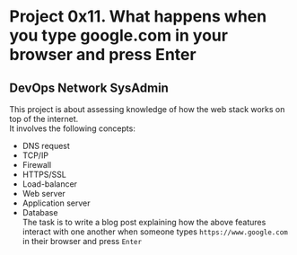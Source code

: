 # Project 0x11. What happens when you type google.com in your browser and press Enter
## DevOps Network SysAdmin
This project is about assessing knowledge of how the web stack works on top of the internet.  
It involves the following concepts:
- DNS request
- TCP/IP
- Firewall
- HTTPS/SSL
- Load-balancer
- Web server
- Application server
- Database  
The task is to write a blog post explaining how the above features interact with one another when someone types `https://www.google.com` in their browser and press `Enter`
